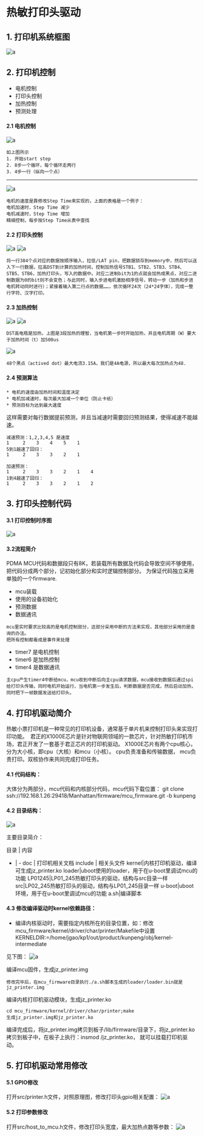 # 热敏打印头驱动

## 1. 打印机系统框图

![a](./images/3.png  "a")

## 2. 打印机控制

* 电机控制
* 打印头控制
* 加热控制
* 预测处理


#### 2.1 电机控制

![a](./images/5.png  "a")
```
如上图所示
1. 开始start step
2. 8步一个循环，每个循环走两行
3. 4步一行（纵向一个点）
```
---
![a](./images/6.png  "a")
```
电机的速度是靠修改Step Time来实现的，上面的表格是一个例子：
电机加速时，Step Time 减少
电机减速时，Step Time 增加
精细控制，每步按Step Time从表中查找
```
#### 2.2 打印头控制
![a](./images/1.png  "a")
![a](./images/d3.png  "a")
```
将一行384个点对应的数据按顺序输入，拉低/LAT pin，把数据锁存到memory中，然后可以送入下一行数据，拉高DST到计算的加热时间，控制加热信号STB1、STB2、STB3、STB4、STB5、STB6，加热打印头，写入的数据中。对应二进制bit为1的点就会加热成黑点，对应二进制数据为0的bit则不会变色；与此同时，输入步进电机激励相序信号，转动一步（加热和步进电机转动同时进行）；紧接着输入第二行点的数据……，依次循环24次（24*24字体），完成一整行字符、汉字打印。
```
#### 2.3 加热控制
![a](./images/7.png  "a")
![a](./images/8.png  "a")
```
DST高电瓶是加热，上图是3段加热的理智，当电机第一步时开始加热，并且电机周期（W）要大于加热时间（t）加500us
```
![a](./images/9.png  "a")
```
48个黑点（actived dot）最大电流3.15A，我们是4A电源，所以最大每次加热点为48.
```
#### 2.4 预测算法
```
* 电机的速度由加热时间和温度决定
* 电机加减速时，每次最大加减一个单位（防止卡纸）
* 预测目标为达到最大速度
```
这样需要对每行数据提前预测，并且当减速时需要回归预测结果，使得减速不能越速。
```
减速预测：1,2,3,4,5 是速度
1     2    3    4    5    1
5到1越速了回归：
1     2    3    3    2    1 

加速预测：
1     2    3    3    2    1    4
1到4越速了回归：
1     2    3    3    2    1    2 
```
## 3.  打印头控制代码
#### 3.1 打印控制时序图
![a](./images/4.png  "a")

#### 3.2流程简介
PDMA MCU代码和数据段只有8K，若装载所有数据及代码会导致空间不够使用，把代码分成两个部分，记初始化部分和实时逻辑控制部分。
为保证代码独立采用单独的一个firmware.

* mcu装载
* 使用的设备初始化
* 预测数据
* 数据通讯
```
mcu里实时要求比较高的是电机控制部分，这部分采用中断的方法来实现，其他部分采用的是查询的办法。
把所有控制都看成是事件来处理
```
* timer7 是电机控制
* timer6 是加热控制
* timer4 是数据通讯
```
主cpu产生timer4中断给mcu，mcu收到中断后向主cpu请求数据，mcu接收到数据后通过spi给打印头传输，同时电机开始运行，当电机第一步发生后，判断数据是否完成，然后启动加热，同时把下一帧数据发送给打印头。
```
 
## 4. 打印机驱动简介
 
 热敏小票打印机是一种常见的打印机设备，通常基于单片机来控制打印头来实现打印功能。　君正的X1000E芯片是针对物联网领域的一款芯片，针对热敏打印机市场，君正开发了一套基于君正芯片的打印机驱动。 X1000E芯片有两个cpu核心， 分为大小核，即cpu（大核）和mcu（小核）。 cpu负责准备和传输数据， mcu负责打印。双核协作来共同完成打印任务。
 
#### 4.1 代码结构：
 大体分为两部分，mcu代码和内核部分代码，mcu代码下载位置： git clone ssh://192.168.1.26:29418/Manhattan/firmware/mcu_firmware.git -b kunpeng
 
#### 4.2 目录结构：
   ![a](./images/d1.png  "a")
   
   主要目录简介：
   
目录 | 内容
- | -
doc | 打印机相关文档
include | 相关头文件
kernel|内核打印机驱动，编译可生成jz_printer.ko
loader|uboot使用的loader，用于在u-boot里调试mcu的功能
LP01245|LP01_245热敏打印头的驱动，结构与src目录一样
src|LP02_245热敏打印头的驱动，结构与LP01_245目录一样
u-boot|uboot环境，用于在u-boot里调试mcu的功能
a.sh|编译脚本
   
    
#### 4.3  修改编译驱动时kernel依赖路径：
 
* 编译内核驱动时，需要指定内核所在的目录位置，如：修改mcu_firmware/kernel/driver/char/printer/Makefile中设置
KERNELDIR:=/home/jgao/kp1/out/product/kunpeng/obj/kernel-intermediate

见下图：
 ![a](./images/d7.png  "a")
 
 编译mcu固件，生成jz_printer.img
 
```
修改完毕后，在mcu_firmware目录执行./a.sh脚本生成的loader/loader.bin就是jz_printer.img
```

编译内核打印机驱动模块，生成jz_printer.ko
```
cd mcu_firmware/kernel/driver/char/printer;make 
生成jz_printer.img和jz_printer.ko
```

编译完成后，将jz_printer.img拷贝到板子/lib/firmware/目录下，将jz_printer.ko拷贝到板子中，在板子上执行：insmod /jz_printer.ko， 就可以挂载打印机驱动。

## 5. 打印机驱动常用修改
#### 5.1 GPIO修改
打开src/printer.h文件，对照原理图，修改打印头gpio相关配置：
 ![a](./images/d4.png  "a")
 
#### 5.2 打印参数修改
打开src/host_to_mcu.h文件，修改打印头宽度，最大加热点数等参数：
 ![a](./images/d5.png  "a")
 